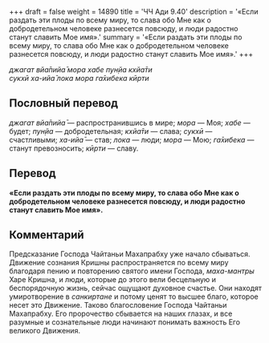 +++
draft = false
weight = 14890
title = 'ЧЧ Ади 9.40'
description = '«Если раздать эти плоды по всему миру, то слава обо Мне как о добродетельном человеке разнесется повсюду, и люди радостно станут славить Мое имя».'
summary = '«Если раздать эти плоды по всему миру, то слава обо Мне как о добродетельном человеке разнесется повсюду, и люди радостно станут славить Мое имя».'
+++

_джагат вйа̄пийа̄ мора хабе пун̣йа кхйа̄ти  
сукхӣ ха-ийа̄ лока мора га̄хибека кӣрти_

## Пословный перевод

_джагат_ _вйа̄пийа̄_ — распространившись в мире; _мора_ — Моя; _хабе_ — будет; _пун̣йа_ — добродетельная; _кхйа̄ти_ — слава; _сукхӣ_ — счастливыми; _ха_\-_ийа̄_ — став; _лока_ — люди; _мора_ — Мою; _га̄хибека_ — станут превозносить; _кӣрти_ — славу.

## Перевод

**«Если раздать эти плоды по всему миру, то слава обо Мне как о добродетельном человеке разнесется повсюду, и люди радостно станут славить Мое имя».**

## Комментарий

Предсказание Господа Чайтаньи Махапрабху уже начало сбываться. Движение сознания Кришны распространяется по всему миру благодаря пению и повторению святого имени Господа, _маха-мантры_ Харе Кришна, и люди, которые до этого вели бесцельную и беспорядочную жизнь, сейчас ощущают духовное счастье. Они находят умиротворение в _санкиртане_ и потому ценят то высшее благо, которое несет это Движение. Таково благословение Господа Чайтаньи Махапрабху. Его пророчество сбывается на наших глазах, и все разумные и сознательные люди начинают понимать важность Его великого Движения.
